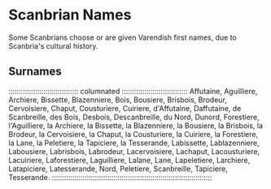 # Scanbrian Names

Some Scanbrians choose or are given Varendish first names, due to Scanbria's cultural history. 

## Surnames

:::::::::::::::::::::::::::::::::: columnated ::::::::::::::::::::::::::::::::
Affutaine, Aguilliere, Archiere, Bissette, Blazenniere, Bois, Bousiere, Brisbois, Brodeur, Cervoisiere, Chaput, Cousturiere, Cuiriere, d'Affutaine, Daffutaine, de Scanbreille,
des Bois, Desbois, Descanbreille, du Nord, Dunord, Forestiere, l'Aguilliere, la Archiere, la Bissette, la Blazenniere, la Bousiere, la Brisbois, la Brodeur, la Cervoisiere,
la Chaput, la Cousturiere, la Cuiriere, la Forestiere, la Lane, la Peletiere, la Tapiciere, la Tesserande, Labissette, Lablazenniere, Labousiere, Labrisbois, Labrodeur,
Lacervoisiere, Lachaput, Lacousturiere, Lacuiriere, Laforestiere, Laguilliere, Lalane, Lane, Lapeletiere, Larchiere, Latapiciere, Latesserande, Nord, Peletiere,
Scanbreille, Tapiciere, Tesserande.
::::::::::::::::::::::::::::::::::::::::::::::::::::::::::::::::::::::::::::::

